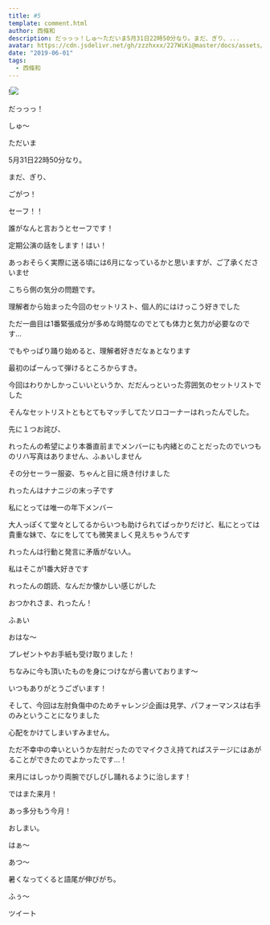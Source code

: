 ```yaml
---
title: #5
template: comment.html
author: 西條和
description: だっっっ！しゅ〜ただいま5月31日22時50分なり。まだ、ぎり、...
avatar: https://cdn.jsdelivr.net/gh/zzzhxxx/227WiKi@master/docs/assets/photo/avatar/nagomi.jpg
date: "2019-06-01"
tags:
  - 西條和
---
```


!![](https://cdn.jsdelivr.net/gh/227WiKi/227WiKi-image@master/blog-image/nagomi-2019-06-01_1.jpg)




















だっっっ！











しゅ〜
















ただいま







5月31日22時50分なり。













まだ、ぎり、




ごがつ！












セーフ！！












誰がなんと言おうとセーフです！












定期公演の話をします！はい！












あっおそらく実際に送る頃には6月になっているかと思いますが、ご了承くださいませ









こちら側の気分の問題です。


















理解者から始まった今回のセットリスト、個人的にはけっこう好きでした













ただ一曲目は1番緊張成分が多めな時間なのでとても体力と気力が必要なのです…











でもやっぱり踊り始めると、理解者好きだなぁとなります












最初のぱーんって弾けるところからすき。















今回はわりかしかっこいいというか、だだんっといった雰囲気のセットリストでした










そんなセットリストともとてもマッチしてたソロコーナーはれったんでした。















先に１つお詫び、






れったんの希望により本番直前までメンバーにも内緒とのことだったのでいつものリハ写真はありません、ふぁいしません











その分セーラー服姿、ちゃんと目に焼き付けました












れったんはナナニジの末っ子です



私にとっては唯一の年下メンバー








大人っぽくて堂々としてるからいつも助けられてばっかりだけど、私にとっては貴重な妹で、なにをしてても微笑ましく見えちゃうんです













れったんは行動と発言に矛盾がない人。

私はそこが1番大好きです


















れったんの朗読、なんだか懐かしい感じがした














おつかれさま、れったん！












ふぁい









おはな〜









プレゼントやお手紙も受け取りました！











ちなみに今も頂いたものを身につけながら書いております〜











いつもありがとうございます！
















そして、今回は左肘負傷中のためチャレンジ企画は見学、パフォーマンスは右手のみということになりました







心配をかけてしまいすみません。











ただ不幸中の幸いというか左肘だったのでマイクさえ持てればステージにはあがることができたのでよかったです…！









来月にはしっかり両腕でびしびし踊れるように治します！














ではまた来月！












あっ多分もう今月！
















おしまい。













はぁ〜




あつ〜
















暑くなってくると語尾が伸びがち。















ふぅ〜


ツイート



